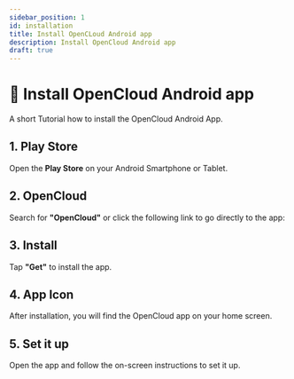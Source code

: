 ```yaml
---
sidebar_position: 1
id: installation
title: Install OpenCLoud Android app
description: Install OpenCloud Android app
draft: true
---
```


# 📱 Install OpenCloud Android app

A short Tutorial how to install the OpenCloud Android App.

## 1. Play Store

Open the **Play Store** on your Android Smartphone or Tablet.

## 2. OpenCloud

Search for **"OpenCloud"** or click the following link to go directly to the app:

   <!-- [OpenCloud on the Play Store](https://) -->

<!-- <img src={require(".././img/installation/android-installation.jpg").default} alt="Android Installation" height="400"/> -->

## 3. Install

Tap **"Get"** to install the app.

## 4. App Icon

After installation, you will find the OpenCloud app on your home screen.

<!-- <img src={require(".././img/installation/icon-on-screen.png").default} alt="icon" height="400"/> -->

## 5. Set it up

Open the app and follow the on-screen instructions to set it up.
